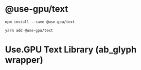 # @use-gpu/text

```
npm install --save @use-gpu/text
```

```
yarn add @use-gpu/text
```

# Use.GPU Text Library (ab_glyph wrapper)